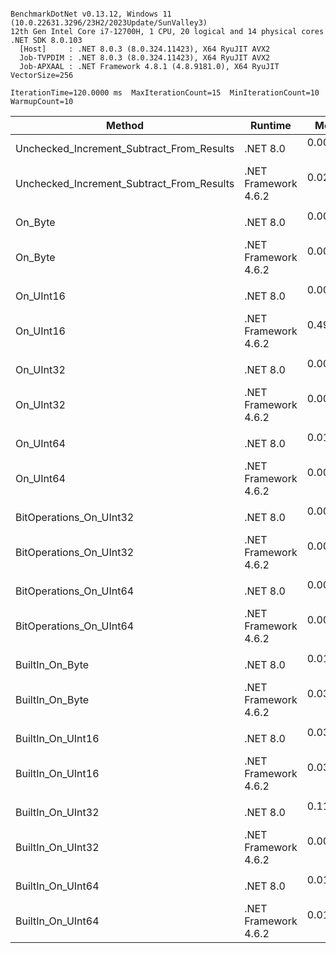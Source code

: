 ```

BenchmarkDotNet v0.13.12, Windows 11 (10.0.22631.3296/23H2/2023Update/SunValley3)
12th Gen Intel Core i7-12700H, 1 CPU, 20 logical and 14 physical cores
.NET SDK 8.0.103
  [Host]     : .NET 8.0.3 (8.0.324.11423), X64 RyuJIT AVX2
  Job-TVPDIM : .NET 8.0.3 (8.0.324.11423), X64 RyuJIT AVX2
  Job-APXAAL : .NET Framework 4.8.1 (4.8.9181.0), X64 RyuJIT VectorSize=256

IterationTime=120.0000 ms  MaxIterationCount=15  MinIterationCount=10
WarmupCount=10

```
| Method                                    | Runtime              | Mean      | Error     | StdDev    | Median    | Ratio | RatioSD |
|------------------------------------------ |--------------------- |----------:|----------:|----------:|----------:|------:|--------:|
| Unchecked_Increment_Subtract_From_Results | .NET 8.0             | 0.0026 ns | 0.0097 ns | 0.0058 ns | 0.0000 ns |     ? |       ? |
| Unchecked_Increment_Subtract_From_Results | .NET Framework 4.6.2 | 0.0237 ns | 0.0190 ns | 0.0125 ns | 0.0260 ns |     ? |       ? |
|                                           |                      |           |           |           |           |       |         |
| On_Byte                                   | .NET 8.0             | 0.0043 ns | 0.0097 ns | 0.0081 ns | 0.0000 ns |     ? |       ? |
| On_Byte                                   | .NET Framework 4.6.2 | 0.0000 ns | 0.0000 ns | 0.0000 ns | 0.0000 ns |     ? |       ? |
|                                           |                      |           |           |           |           |       |         |
| On_UInt16                                 | .NET 8.0             | 0.0000 ns | 0.0000 ns | 0.0000 ns | 0.0000 ns |     ? |       ? |
| On_UInt16                                 | .NET Framework 4.6.2 | 0.4924 ns | 0.0499 ns | 0.0467 ns | 0.4834 ns |     ? |       ? |
|                                           |                      |           |           |           |           |       |         |
| On_UInt32                                 | .NET 8.0             | 0.0000 ns | 0.0000 ns | 0.0000 ns | 0.0000 ns |     ? |       ? |
| On_UInt32                                 | .NET Framework 4.6.2 | 0.0001 ns | 0.0004 ns | 0.0003 ns | 0.0000 ns |     ? |       ? |
|                                           |                      |           |           |           |           |       |         |
| On_UInt64                                 | .NET 8.0             | 0.0114 ns | 0.0191 ns | 0.0160 ns | 0.0054 ns |     ? |       ? |
| On_UInt64                                 | .NET Framework 4.6.2 | 0.0000 ns | 0.0000 ns | 0.0000 ns | 0.0000 ns |     ? |       ? |
|                                           |                      |           |           |           |           |       |         |
| BitOperations_On_UInt32                   | .NET 8.0             | 0.0018 ns | 0.0060 ns | 0.0043 ns | 0.0000 ns |     ? |       ? |
| BitOperations_On_UInt32                   | .NET Framework 4.6.2 | 0.0016 ns | 0.0051 ns | 0.0037 ns | 0.0000 ns |     ? |       ? |
|                                           |                      |           |           |           |           |       |         |
| BitOperations_On_UInt64                   | .NET 8.0             | 0.0020 ns | 0.0053 ns | 0.0035 ns | 0.0000 ns |     ? |       ? |
| BitOperations_On_UInt64                   | .NET Framework 4.6.2 | 0.0031 ns | 0.0102 ns | 0.0067 ns | 0.0000 ns |     ? |       ? |
|                                           |                      |           |           |           |           |       |         |
| BuiltIn_On_Byte                           | .NET 8.0             | 0.0178 ns | 0.0292 ns | 0.0259 ns | 0.0078 ns |     ? |       ? |
| BuiltIn_On_Byte                           | .NET Framework 4.6.2 | 0.0374 ns | 0.0399 ns | 0.0354 ns | 0.0290 ns |     ? |       ? |
|                                           |                      |           |           |           |           |       |         |
| BuiltIn_On_UInt16                         | .NET 8.0             | 0.0323 ns | 0.0300 ns | 0.0280 ns | 0.0201 ns |     ? |       ? |
| BuiltIn_On_UInt16                         | .NET Framework 4.6.2 | 0.0321 ns | 0.0273 ns | 0.0242 ns | 0.0363 ns |     ? |       ? |
|                                           |                      |           |           |           |           |       |         |
| BuiltIn_On_UInt32                         | .NET 8.0             | 0.1120 ns | 0.0976 ns | 0.0913 ns | 0.0935 ns | 1.000 |    0.00 |
| BuiltIn_On_UInt32                         | .NET Framework 4.6.2 | 0.0004 ns | 0.0020 ns | 0.0013 ns | 0.0000 ns | 0.004 |    0.01 |
|                                           |                      |           |           |           |           |       |         |
| BuiltIn_On_UInt64                         | .NET 8.0             | 0.0100 ns | 0.0156 ns | 0.0130 ns | 0.0032 ns |     ? |       ? |
| BuiltIn_On_UInt64                         | .NET Framework 4.6.2 | 0.0104 ns | 0.0152 ns | 0.0142 ns | 0.0000 ns |     ? |       ? |
